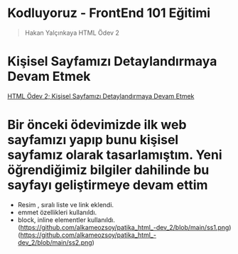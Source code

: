# Kodluyoruz - FrontEnd 101 Eğitimi

> Hakan Yalçınkaya HTML Ödev 2

# Kişisel Sayfamızı Detaylandırmaya Devam Etmek
[HTML Ödev 2; Kişisel Sayfamızı Detaylandırmaya Devam Etmek](https://app.patika.dev/moduller/html/odev2)

# Bir önceki ödevimizde ilk web sayfamızı yapıp bunu kişisel sayfamız olarak tasarlamıştım. Yeni öğrendiğimiz bilgiler dahilinde bu sayfayı geliştirmeye devam ettim


- Resim , sıralı liste ve link eklendi.
- emmet özellikleri kullanıldı.
- block, inline elementler kullanıldı.
(https://github.com/alkameozsoy/patika_html_-dev_2/blob/main/ss1.png)
(https://github.com/alkameozsoy/patika_html_-dev_2/blob/main/ss2.png)
